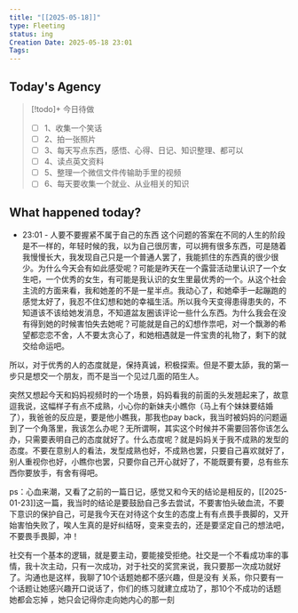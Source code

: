```yaml
---
title: "[[2025-05-18]]"
type: Fleeting
status: ing
Creation Date: 2025-05-18 23:01
Tags:
---
```

## Today's Agency
> [!todo]+ 今日待做
> - [ ] 1、收集一个笑话
> - [ ] 2、拍一张照片
> - [ ] 3、每天写点东西，感悟、心得、日记、知识整理、都可以
> - [ ] 4、读点英文资料
> - [ ] 5、整理一个微信文件传输助手里的视频
> - [ ] 6、每天要收集一个就业、从业相关的知识

## What happened today?
- 23:01 - 人要不要握紧不属于自己的东西
这个问题的答案在不同的人生的阶段是不一样的，年轻时候的我，以为自己很厉害，可以拥有很多东西，可是随着我慢慢长大，我发现自己只是一个普通人罢了，我能抓住的东西真的很少很少。为什么今天会有如此感受呢？可能是昨天在一个露营活动里认识了一个女生吧，一个优秀的女生，有可能是我认识的女生里最优秀的一个。从这个社会主流的方面来看，我和她差的不是一星半点。我动心了，和她牵手一起蹦跑的感觉太好了，我忍不住幻想和她的幸福生活。所以我今天变得患得患失的，不知道该不该给她发消息，不知道盆友圈该评论一些什么东西。为什么我会在没有得到她的时候害怕失去她呢？可能就是自己的幻想作祟吧，对一个飘渺的希望都恋恋不舍，人不要太贪心了，和她相遇就是一件宝贵的礼物了，剩下的就交给命运吧。

所以，对于优秀的人的态度就是，保持真诚，积极探索。但是不要太舔，我的第一步只是想交一个朋友，而不是当一个见过几面的陌生人。

突然又想起今天和妈妈视频时的一个场景，妈妈看我的前面的头发翘起来了，故意逗我说，这幅样子有点不成熟，小心你的新妹夫小瞧你（马上有个妹妹要结婚了），我爸爸的反应是，要是他小瞧我，那我也pay back，我当时被妈妈的问题逼到了一个角落里，我该怎么办呢？无所谓啊，其实这个时候并不需要回答你该怎么办，只需要表明自己的态度就好了。什么态度呢？就是妈妈关于我不成熟的发型的态度。不要在意别人的看法，发型成熟也好，不成熟也罢，只要自己喜欢就好了，别人重视你也好，小瞧你也罢，只要你自己开心就好了，不能既要有要，总有些东西你要放手，有舍有得吧。

ps：心血来潮，又看了之前的一篇日记，感觉又和今天的结论是相反的，[[2025-01-23]]这一篇，我当时的结论是要鼓励自己多去尝试，不要害怕头破血流，不要下意识的保护自己，可是我今天在对待这个女生的态度上有有点畏手畏脚的，又开始害怕失败了，唉人生真的是好纠结呀，变来变去的，还是要坚定自己的想法吧，不要畏手畏脚，冲！

社交有一个基本的逻辑，就是要主动，要能接受拒绝。社交是一个不看成功率的事情，我十次主动，只有一次成功，对于社交的奖赏来说，我只要那一次成功就好了。沟通也是这样，我聊了10个话题她都不感兴趣，但是没有 关系，你只要有一个话题让她感兴趣开口说话了，你们的练习就建立成功了，那10个不成功的话题她都会忘掉
，她只会记得你走向她内心的那一刻
